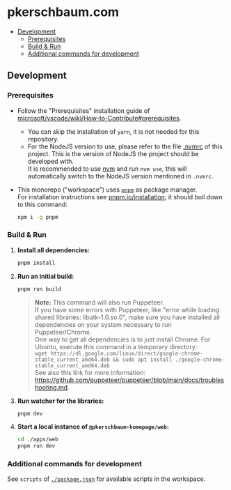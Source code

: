 # pkerschbaum.com <!-- omit in toc -->

- [Development](#development)
  - [Prerequisites](#prerequisites)
  - [Build \& Run](#build--run)
  - [Additional commands for development](#additional-commands-for-development)

## Development

### Prerequisites

- Follow the "Prerequisites" installation guide of [microsoft/vscode/wiki/How-to-Contribute#prerequisites](https://github.com/microsoft/vscode/wiki/How-to-Contribute#prerequisites).
  - You can skip the installation of `yarn`, it is not needed for this repository.
  - For the NodeJS version to use, please refer to the file [.nvmrc](./.nvmrc) of this project. This is the version of NodeJS the project should be developed with.  
    It is recommended to use [nvm](https://github.com/nvm-sh/nvm) and run `nvm use`, this will automatically switch to the NodeJS version mentioned in `.nvmrc`.
- This monorepo ("workspace") uses [`pnpm`](https://pnpm.io/) as package manager.  
  For installation instructions see [pnpm.io/installation](https://pnpm.io/installation); it should boil down to this command:

  ```sh
  npm i -g pnpm
  ```

### Build & Run

1. **Install all dependencies:**

   ```sh
   pnpm install
   ```

1. **Run an initial build:**

   ```sh
   pnpm run build
   ```

   > **Note:** This command will also run Puppeteer.  
   > If you have some errors with Puppeteer, like "error while loading shared libraries: libatk-1.0.so.0", make sure you have installed all dependencies on your system necessary to run Puppeteer/Chrome.  
   > One way to get all dependencies is to just install Chrome. For Ubuntu, execute this command in a temporary directory:  
   > `wget https://dl.google.com/linux/direct/google-chrome-stable_current_amd64.deb && sudo apt install ./google-chrome-stable_current_amd64.deb`  
   > See also this link for more information: <https://github.com/puppeteer/puppeteer/blob/main/docs/troubleshooting.md>.

1. **Run watcher for the libraries:**

   ```sh
   pnpm dev
   ```

1. **Start a local instance of `@pkerschbaum-homepage/web`:**

   ```sh
   cd ./apps/web
   pnpm run dev
   ```

### Additional commands for development

See `scripts` of [`./package.json`](./package.json) for available scripts in the workspace.
